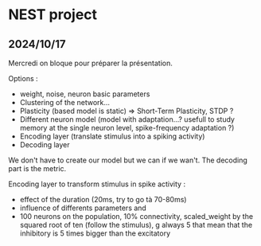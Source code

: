 # NEST project

## 2024/10/17

Mercredi on bloque pour préparer la présentation.

Options :
* weight, noise, neuron basic parameters
* Clustering of the network...
* Plasticity (based model is static) => Short-Term Plasticity, STDP ?
* Different neuron model (model with adaptation...? usefull to study memory at the single neuron level, spike-frequency adaptation ?)
* Encoding layer (translate stimulus into a spiking activity)
* Decoding layer

We don't have to create our model but we can if we wan't. The decoding part is the metric. 

Encoding layer to transform stimulus in spike activity :
* effect of the duration (20ms, try to go tà 70-80ms)
* influence of differents parameters and
* 100 neurons on the population, 10% connectivity, scaled_weight by the squared root of ten (follow the stimulus), g always 5 that mean that the inhibitory is 5 times bigger than the excitatory